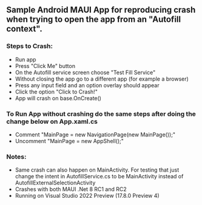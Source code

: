 ## Sample Android MAUI App for reproducing crash when trying to open the app from an "Autofill context".

### Steps to Crash:
- Run app
- Press "Click Me" button
- On the Autofill service screen choose "Test Fill Service"
- Without closing the app go to a different app (for example a browser)
- Press any input field and an option overlay should appear
- Click the option "Click to Crash!"
- App will crash on base.OnCreate()

### To Run App without crashing do the same steps after doing the change below on App.xaml.cs
- Comment "MainPage = new NavigationPage(new MainPage());"
- Uncomment "MainPage = new AppShell();"

### Notes:
- Same crash can also happen on MainActivity. For testing that just change the intent in AutofillService.cs to be MainActivity instead of AutofillExternalSelectionActivity
- Crashes with both MAUI .Net 8 RC1 and RC2
- Running on Visual Studio 2022 Preview (17.8.0 Preview 4)
